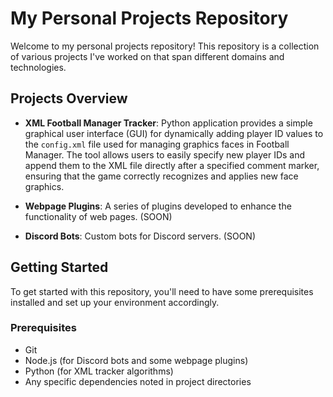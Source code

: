 # My Personal Projects Repository

Welcome to my personal projects repository! This repository is a collection of various projects I've worked on that span different domains and technologies. 

## Projects Overview

- **XML Football Manager Tracker**: Python application provides a simple graphical user interface (GUI) for dynamically adding player ID values to the `config.xml` file used for managing graphics faces in Football Manager. The tool allows users to easily specify new player IDs and append them to the XML file directly after a specified comment marker, ensuring that the game correctly recognizes and applies new face graphics.

- **Webpage Plugins**: A series of plugins developed to enhance the functionality of web pages. (SOON)

- **Discord Bots**: Custom bots for Discord servers. (SOON)

## Getting Started

To get started with this repository, you'll need to have some prerequisites installed and set up your environment accordingly.

### Prerequisites

- Git
- Node.js (for Discord bots and some webpage plugins)
- Python (for XML tracker algorithms)
- Any specific dependencies noted in project directories


  
